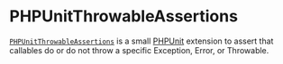 PHPUnitThrowableAssertions
==========================

[`PHPUnitThrowableAssertions`](https://github.com/PhrozenByte/phpunit-throwable-asserts) is a small [PHPUnit](https://phpunit.de/) extension to assert that callables do or do not throw a specific Exception, Error, or Throwable.
